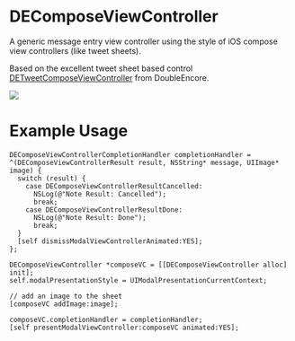 DEComposeViewController
=======================

A generic message entry view controller using the style of iOS compose view controllers (like tweet sheets).

Based on the excellent tweet sheet based control [DETweetComposeViewController](https://github.com/doubleencore/DETweetComposeViewController) from DoubleEncore.

![](http://cloud.github.com/downloads/Fanghao/DEComposeViewController/photo.PNG)


Example Usage
=============


    DEComposeViewControllerCompletionHandler completionHandler = ^(DEComposeViewControllerResult result, NSString* message, UIImage* image) {
      switch (result) {
        case DEComposeViewControllerResultCancelled:
          NSLog(@"Note Result: Cancelled");
          break;
        case DEComposeViewControllerResultDone:
          NSLog(@"Note Result: Done");
          break;
      }
      [self dismissModalViewControllerAnimated:YES];
    };
    
    DEComposeViewController *composeVC = [[DEComposeViewController alloc] init];
    self.modalPresentationStyle = UIModalPresentationCurrentContext;
    
    // add an image to the sheet
    [composeVC addImage:image];
    
    composeVC.completionHandler = completionHandler;
    [self presentModalViewController:composeVC animated:YES];


